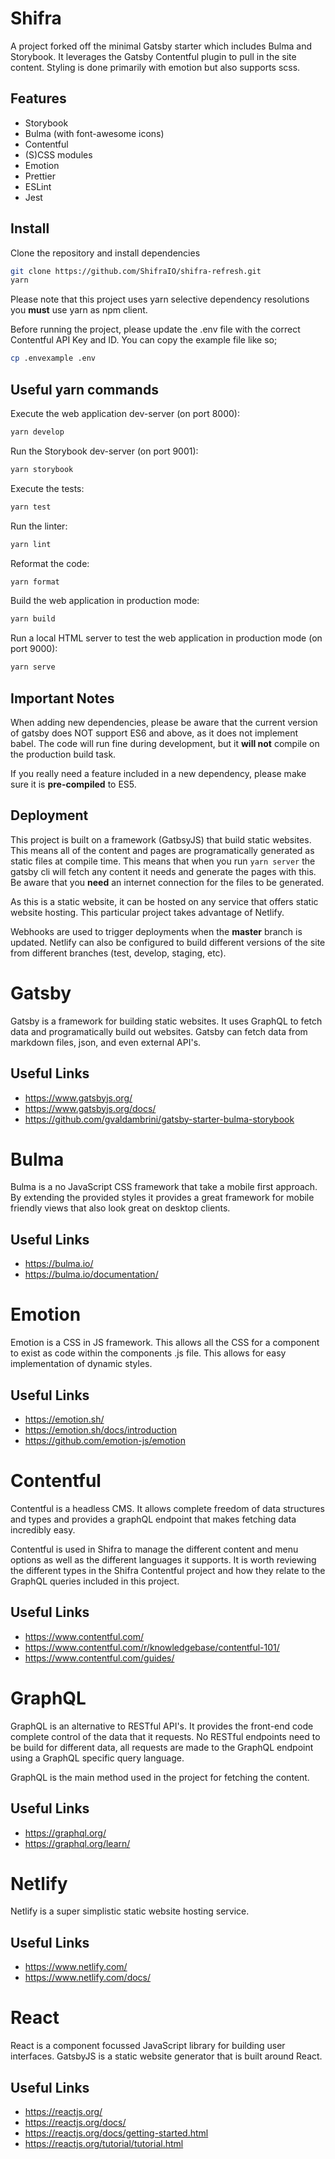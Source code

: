 # Shifra

A project forked off the minimal Gatsby starter which includes Bulma and Storybook. It leverages the Gatsby Contentful plugin to pull in the site content. Styling is done primarily with emotion but also supports scss.

## Features

* Storybook
* Bulma (with font-awesome icons)
* Contentful
* (S)CSS modules
* Emotion
* Prettier
* ESLint
* Jest

## Install

Clone the repository and install dependencies

```sh
git clone https://github.com/ShifraIO/shifra-refresh.git
yarn
```

Please note that this project uses yarn selective dependency resolutions you **must** use yarn as npm client.

Before running the project, please update the .env file with the correct Contentful API Key and ID.
You can copy the example file like so;

```sh
cp .envexample .env
```

## Useful yarn commands

Execute the web application dev-server (on port 8000):

```sh
yarn develop
```

Run the Storybook dev-server (on port 9001):

```sh
yarn storybook
```

Execute the tests:

```sh
yarn test
```

Run the linter:

```sh
yarn lint
```

Reformat the code:

```sh
yarn format
```

Build the web application in production mode:

```sh
yarn build
```

Run a local HTML server to test the web application in production mode (on port 9000):

```sh
yarn serve
```

## Important Notes

When adding new dependencies, please be aware that the current version of gatsby does NOT support ES6 and above, as it does not implement babel. The code will run fine during development, but it **will not** compile on the production build task.

If you really need a feature included in a new dependency, please make sure it is **pre-compiled** to ES5.

## Deployment

This project is built on a framework (GatbsyJS) that build static websites. This means all of the content and pages are programatically generated as static files at compile time. This means that when you run `yarn server` the gatsby cli will fetch any content it needs and generate the pages with this. Be aware that you **need** an internet connection for the files to be generated.

As this is a static website, it can be hosted on any service that offers static website hosting. This particular project takes advantage of Netlify.

Webhooks are used to trigger deployments when the **master** branch is updated. Netlify can also be configured to build different versions of the site from different branches (test, develop, staging, etc).

# Gatsby

Gatsby is a framework for building static websites. It uses GraphQL to fetch data and programatically build out websites. Gatsby can fetch data from markdown files, json, and even external API's.

## Useful Links

* https://www.gatsbyjs.org/
* https://www.gatsbyjs.org/docs/
* https://github.com/gvaldambrini/gatsby-starter-bulma-storybook

# Bulma

Bulma is a no JavaScript CSS framework that take a mobile first approach.
By extending the provided styles it provides a great framework for mobile friendly views that also look great on desktop clients.

## Useful Links

* https://bulma.io/
* https://bulma.io/documentation/

# Emotion

Emotion is a CSS in JS framework. This allows all the CSS for a component to exist as code within the components .js file. This allows for easy implementation of dynamic styles.

## Useful Links

* https://emotion.sh/
* https://emotion.sh/docs/introduction
* https://github.com/emotion-js/emotion

# Contentful

Contentful is a headless CMS. It allows complete freedom of data structures and types and provides a graphQL endpoint that makes fetching data incredibly easy.

Contentful is used in Shifra to manage the different content and menu options as well as the different languages it supports. It is worth reviewing the different types in the Shifra Contentful project and how they relate to the GraphQL queries included in this project.

## Useful Links

* https://www.contentful.com/
* https://www.contentful.com/r/knowledgebase/contentful-101/
* https://www.contentful.com/guides/

# GraphQL

GraphQL is an alternative to RESTful API's. It provides the front-end code complete control of the data that it requests. No RESTful endpoints need to be build for different data, all requests are made to the GraphQL endpoint using a GraphQL specific query language.

GraphQL is the main method used in the project for fetching the content.

## Useful Links

* https://graphql.org/
* https://graphql.org/learn/

# Netlify

Netlify is a super simplistic static website hosting service.

## Useful Links

* https://www.netlify.com/
* https://www.netlify.com/docs/

# React

React is a component focussed JavaScript library for building user interfaces. GatsbyJS is a static website generator that is built around React.

## Useful Links

* https://reactjs.org/
* https://reactjs.org/docs/
* https://reactjs.org/docs/getting-started.html
* https://reactjs.org/tutorial/tutorial.html
